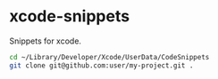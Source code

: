 # xcode-snippets

Snippets for xcode.

```sh
cd ~/Library/Developer/Xcode/UserData/CodeSnippets
git clone git@github.com:user/my-project.git .
```
